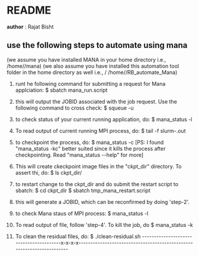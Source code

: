 # README
__author__ : Rajat Bisht

## use the following steps to automate using mana
(we assume you have installed MANA in your home directory i.e., /home/<username>/mana)
(we also assume you have installed this automation tool folder in the home directory as well i.e., /
								/home/<username>/RB_automate_Mana)

1. runt he following command for submitting a request for Mana applciation:
	$ sbatch mana_run.script

2. this will output the JOBID associated with the job request. Use the following command to cross check:
	$ squeue -u <username>

3. to check status of your current running application, do:
	$ mana_status -l

4. To read output of current running MPI process, do:
	$ tail -f slurm-<JOBID>.out

5. to checkpoint the process, do:
	$ mana_status -c
	[PS: I found "mana_status -kc" better suited since it kills the process after checkpointing.
		Read "mana_status --help" for more]

6. This will create ckeckpoint image files in the "ckpt_dir" directory. To assert thi, do:
	$ ls ckpt_dir/

7. to restart change to the ckpt_dir and do submit the restart script to sbatch:
	$ cd ckpt_dir
	$ sbatch tmp_mana_restart.script

8.  this will generate a JOBID, which can be reconfirmed by doing 'step-2'.

9. to check Mana staus of MPI process:
	$ mana_status -l

10. To read output of file, follow 'step-4'. To kill the job, do
	$ mana_status -k

11. To clean the residual files, do:
	$ ./clean-residual.sh
----------------------------------------x-x-x-x----------------------------------------------------------------------
